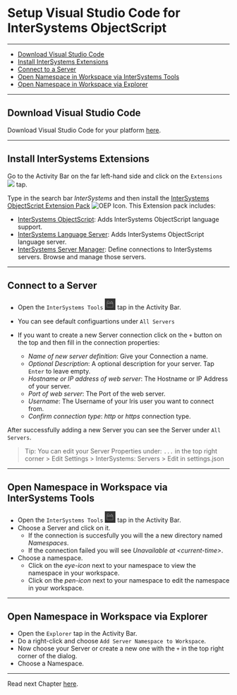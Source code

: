 # Setup Visual Studio Code for InterSystems ObjectScript

---
* [Download Visual Studio Code](#download-visual-studio-code)
* [Install InterSystems Extensions](#install-intersystems-extensions)
* [Connect to a Server](#connect-to-a-server)
* [Open Namespace in Workspace via InterSystems Tools](#open-namespace-in-workspace-via-intersystems-tools)
* [Open Namespace in Workspace via Explorer](#open-namespace-in-workspace-via-explorer)

---

## Download Visual Studio Code

Download Visual Studio Code for your platform [here](https://code.visualstudio.com/download).

---

## Install InterSystems Extensions

Go to the Activity Bar on the far left-hand side and click on the  `Extensions` <img src = "https://i0.wp.com/www.phdata.io/wp-content/uploads/2021/06/VSCode-Extension-Icon-.png" tile = "Extensions Icon" width = "4%"/> tap.

Type in the search bar *InterSystems* and then install the [InterSystems ObjectScript Extension Pack](https://marketplace.visualstudio.com/items?itemName=intersystems-community.objectscript-pack) <img src = "https://intersystems-community.gallerycdn.vsassets.io/extensions/intersystems-community/objectscript-pack/1.0.3/1612388253024/Microsoft.VisualStudio.Services.Icons.Default" title = "OEP Icon" width = "4%"/>. This Extension pack includes:

* [InterSystems ObjectScript](https://marketplace.visualstudio.com/items?itemName=intersystems-community.vscode-objectscript): Adds InterSystems ObjectScript language support.
* [InterSystems Language Server](https://marketplace.visualstudio.com/items?itemName=intersystems.language-server): Adds InterSystems ObjectScript language server.
* [InterSystems Server Manager](https://marketplace.visualstudio.com/items?itemName=intersystems-community.servermanager): Define connections to InterSystems servers. Browse and manage those servers.

---

## Connect to a Server

* Open the `InterSystems Tools` <img src = "../imgs/InterSystemsToolsIcon.png" title = "InterSystemsToolsIcon" width = "5%"/> tap in the Activity Bar.
* You can see default configuartions under `All Servers`
* If you want to create a new Server connection click on the `+` button on the top and then fill in the connection properties:

  * *Name of new server definition*: Give your Connection a name.
  * *Optional Description*: A optional description for your server. Tap `Enter` to leave empty.
  * *Hostname or IP address of web server*: The Hostname or IP Address of your server.
  * *Port of web server*: The Port of the web server.
  * *Username*: The Username of your Iris user you want to connect from.
  * *Confirm connection type*: *http* or *https* connection type.

After successfully adding a new Server you can see the Server under `All Servers`.

> Tip: You can edit your Server Properties under: `...` in the top right corner > Edit Settings > InterSystems: Servers > Edit in settings.json

---

## Open Namespace in Workspace via InterSystems Tools

* Open the `InterSystems Tools` <img src = "imgs/InterSystemsToolsIcon.png" title = "InterSystemsToolsIcon" width = "5%"/> tap in the Activity Bar.
* Choose a Server and click on it.
  * If the connection is succesfully you will the a new directory named *Namespaces*.
  * If the connection failed you will see *Unavailable at \<current-time\>*.
* Choose a namespace.
  * Click on the *eye-icon* next to your namespace to view the namespace in your workspace.
  * Click on the *pen-icon* next to your namespace to edit the namespace in your workspace.

---

## Open Namespace in Workspace via Explorer

* Open the `Explorer` tap in the Activity Bar.
* Do a right-click and choose `Add Server Namespace to Workspace`.
* Now choose your Server or create a new one with the `+` in the top right corner of the dialog.
* Choose a Namespace.

---

Read next Chapter [here]().
